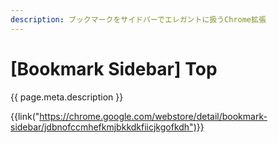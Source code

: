 ```yaml
---
description: ブックマークをサイドバーでエレガントに扱うChrome拡張
---
```


# [Bookmark Sidebar] Top

{{ page.meta.description }}

{{link("https://chrome.google.com/webstore/detail/bookmark-sidebar/jdbnofccmhefkmjbkkdkfiicjkgofkdh")}}

